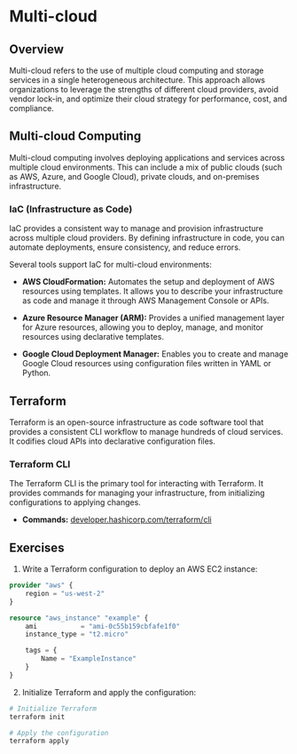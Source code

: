 # Multi-cloud

## Overview

Multi-cloud refers to the use of multiple cloud computing and storage services in a single heterogeneous architecture. This approach allows organizations to leverage the strengths of different cloud providers, avoid vendor lock-in, and optimize their cloud strategy for performance, cost, and compliance.

## Multi-cloud Computing

Multi-cloud computing involves deploying applications and services across multiple cloud environments. This can include a mix of public clouds (such as AWS, Azure, and Google Cloud), private clouds, and on-premises infrastructure.

### IaC (Infrastructure as Code)

IaC provides a consistent way to manage and provision infrastructure across multiple cloud providers. By defining infrastructure in code, you can automate deployments, ensure consistency, and reduce errors.

Several tools support IaC for multi-cloud environments:

- **AWS CloudFormation:** Automates the setup and deployment of AWS resources using templates. It allows you to describe your infrastructure as code and manage it through AWS Management Console or APIs.

- **Azure Resource Manager (ARM):** Provides a unified management layer for Azure resources, allowing you to deploy, manage, and monitor resources using declarative templates.

- **Google Cloud Deployment Manager:** Enables you to create and manage Google Cloud resources using configuration files written in YAML or Python.

## Terraform

Terraform is an open-source infrastructure as code software tool that provides a consistent CLI workflow to manage hundreds of cloud services. It codifies cloud APIs into declarative configuration files.

### Terraform CLI

The Terraform CLI is the primary tool for interacting with Terraform. It provides commands for managing your infrastructure, from initializing configurations to applying changes.

- **Commands:** [developer.hashicorp.com/terraform/cli](https://developer.hashicorp.com/terraform/cli)

## Exercises

1. Write a Terraform configuration to deploy an AWS EC2 instance:

```tf
provider "aws" {
    region = "us-west-2"
}

resource "aws_instance" "example" {
    ami           = "ami-0c55b159cbfafe1f0"
    instance_type = "t2.micro"

    tags = {
        Name = "ExampleInstance"
    }
}
```

2. Initialize Terraform and apply the configuration:

```sh
# Initialize Terraform
terraform init

# Apply the configuration
terraform apply
```
